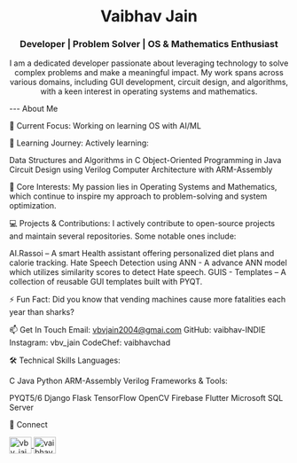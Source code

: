 <h1 align="center">Vaibhav Jain</h1> <h3 align="center">Developer | Problem Solver | OS & Mathematics Enthusiast</h3> <p align="center">I am a dedicated developer passionate about leveraging technology to solve complex problems and make a meaningful impact. My work spans across various domains, including GUI development, circuit design, and algorithms, with a keen interest in operating systems and mathematics.</p>
---
About Me

🔭 Current Focus:
Working on learning OS with AI/ML

🌱 Learning Journey:
Actively learning:

Data Structures and Algorithms in C
Object-Oriented Programming in Java
Circuit Design using Verilog
Computer Architecture with ARM-Assembly

🎯 Core Interests:
My passion lies in Operating Systems and Mathematics, which continue to inspire my approach to problem-solving and system optimization.

💻 Projects & Contributions:
I actively contribute to open-source projects and maintain several repositories. Some notable ones include:

AI.Rassoi – A smart Health assistant offering personalized diet plans and calorie tracking.
Hate Speech Detection using ANN - A advance ANN model which utilizes similarity scores to detect Hate speech.
GUIS - Templates – A collection of reusable GUI templates built with PYQT.

⚡ Fun Fact:
Did you know that vending machines cause more fatalities each year than sharks?

📫 Get In Touch
Email: vbvjain2004@gmai.com
GitHub: vaibhav-INDIE
Instagram: vbv_jain
CodeChef: vaibhavchad

🛠️ Technical Skills
Languages:

C
Java
Python
ARM-Assembly
Verilog
Frameworks & Tools:

PYQT5/6
Django
Flask
TensorFlow
OpenCV
Firebase
Flutter
Microsoft SQL Server

🔗 Connect
<p align="left"> <a href="https://www.instagram.com/vbv_jain" target="blank"> <img align="center" src="https://raw.githubusercontent.com/devicons/devicon/master/icons/instagram/instagram-original.svg" alt="vbv_jain" height="30" width="40" /> </a> <a href="https://www.codechef.com/users/vaibhavchad" target="blank"> <img align="center" src="https://cdn.jsdelivr.net/npm/simple-icons@3.1.0/icons/codechef.svg" alt="vaibhavchad" height="30" width="40" /> </a> </p>
